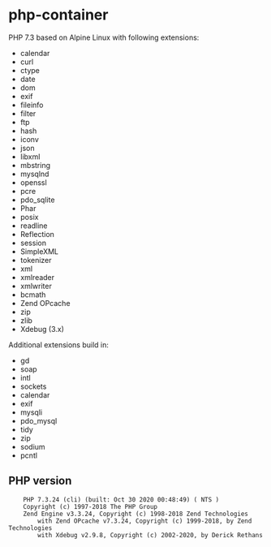 # php-container

PHP 7.3 based on Alpine Linux with following extensions:
- calendar
- curl
- ctype
- date
- dom
- exif
- fileinfo
- filter
- ftp
- hash
- iconv
- json
- libxml
- mbstring
- mysqlnd
- openssl
- pcre
- pdo_sqlite
- Phar
- posix
- readline
- Reflection
- session
- SimpleXML
- tokenizer
- xml
- xmlreader
- xmlwriter
- bcmath
- Zend OPcache
- zip
- zlib
- Xdebug (3.x)

Additional extensions build in:
- gd
- soap
- intl
- sockets
- calendar
- exif
- mysqli
- pdo_mysql
- tidy
- zip
- sodium
- pcntl


## PHP version
        PHP 7.3.24 (cli) (built: Oct 30 2020 00:48:49) ( NTS )
        Copyright (c) 1997-2018 The PHP Group
        Zend Engine v3.3.24, Copyright (c) 1998-2018 Zend Technologies
            with Zend OPcache v7.3.24, Copyright (c) 1999-2018, by Zend Technologies
            with Xdebug v2.9.8, Copyright (c) 2002-2020, by Derick Rethans
